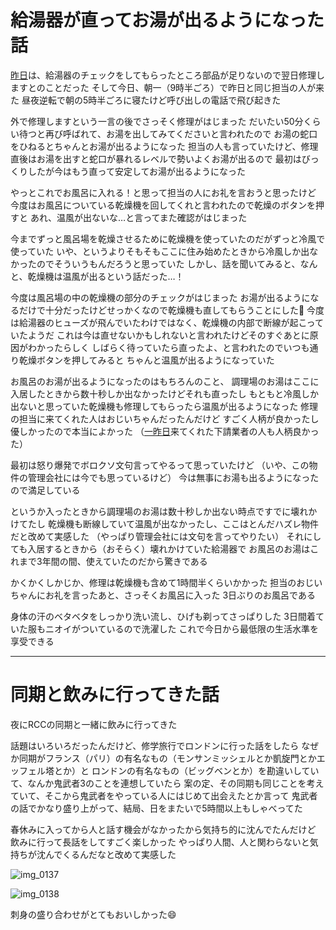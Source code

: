 # 給湯器が直ってお湯が出るようになった話
[昨日](/2017/02/13)は、給湯器のチェックをしてもらったところ部品が足りないので翌日修理しますとのことだった
そして今日、朝一（9時半ごろ）で昨日と同じ担当の人が来た
昼夜逆転で朝の5時半ごろに寝たけど呼び出しの電話で飛び起きた

外で修理しますという一言の後でさっそく修理がはじまった
だいたい50分くらい待つと再び呼ばれて、お湯を出してみてくださいと言われたので
お湯の蛇口をひねるとちゃんとお湯が出るようになった
担当の人も言っていたけど、修理直後はお湯を出すと蛇口が暴れるレベルで勢いよくお湯が出るので
最初はびっくりしたが今はもう直って安定してお湯が出るようになった

やっとこれでお風呂に入れる！と思って担当の人にお礼を言おうと思ったけど
今度はお風呂についている乾燥機を回してくれと言われたので乾燥のボタンを押すと
あれ、温風が出ないな…と言ってまた確認がはじまった

今までずっと風呂場を乾燥させるために乾燥機を使っていたのだがずっと冷風で使っていた
いや、というよりそもそもここに住み始めたときから冷風しか出なかったのでそういうもんだろうと思っていた
しかし、話を聞いてみると、なんと、乾燥機は温風が出るという話だった…！

今度は風呂場の中の乾燥機の部分のチェックがはじまった
お湯が出るようになるだけで十分だったけどせっかくなので乾燥機も直してもらうことにした:pray:
今度は給湯器のヒューズが飛んでいたわけではなく、乾燥機の内部で断線が起こっていたようだ
これは今は直せないかもしれないと言われたけどそのすぐあとに原因がわかったらしく
しばらく待っていたら直ったよ、と言われたのでいつも通り乾燥ボタンを押してみると
ちゃんと温風が出るようになっていた

お風呂のお湯が出るようになったのはもちろんのこと、
調理場のお湯はここに入居したときから数十秒しか出なかったけどそれも直ったし
もともと冷風しか出ないと思っていた乾燥機も修理してもらったら温風が出るようになった
修理の担当に来てくれた人はおじいちゃんだったんだけど
すごく人柄が良かったし優しかったので本当によかった
（[一昨日](/2017/02/12)来てくれた下請業者の人も人柄良かった）

最初は怒り爆発でボロクソ文句言ってやるって思っていたけど
（いや、この物件の管理会社には今でも思っているけど）
今は無事にお湯も出るようになったので満足している

というか入ったときから調理場のお湯は数十秒しか出ない時点ですでに壊れかけてたし
乾燥機も断線していて温風が出なかったし、ここはとんだハズレ物件だと改めて実感した
（やっぱり管理会社には文句を言ってやりたい）
それにしても入居するときから（おそらく）壊れかけていた給湯器で
お風呂のお湯はこれまで3年間の間、使えていたのだから驚きである

かくかくしかじか、修理は乾燥機も含めて1時間半くらいかかった
担当のおじいちゃんにお礼を言ったあと、さっそくお風呂に入った
3日ぶりのお風呂である

身体の汗のベタベタをしっかり洗い流し、ひげも剃ってさっぱりした
3日間着ていた服もニオイがついているので洗濯した
これで今日から最低限の生活水準を享受できる

***

# 同期と飲みに行ってきた話
夜にRCCの同期と一緒に飲みに行ってきた

話題はいろいろだったんだけど、修学旅行でロンドンに行った話をしたら
なぜか同期がフランス（パリ）の有名なもの（モンサンミッシェルとか凱旋門とかエッフェル塔とか）と
ロンドンの有名なもの（ビッグベンとか）を勘違いしていて、なんか鬼武者3のことを連想していたら
案の定、その同期も同じことを考えていて、そこから鬼武者をやっている人にはじめて出会えたとか言って
鬼武者の話でかなり盛り上がって、結局、日をまたいで5時間以上もしゃべってた

春休みに入ってから人と話す機会がなかったから気持ち的に沈んでたんだけど
飲みに行って長話をしてすごく楽しかった
やっぱり人間、人と関わらないと気持ちが沈んでくるんだなと改めて実感した

![img_0137](/images/2017/02/img_0137.jpg)

![img_0138](/images/2017/02/img_0138.jpg)

刺身の盛り合わせがとてもおいしかった:smile:
